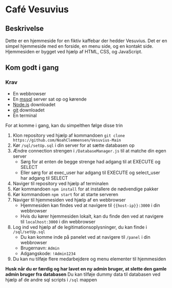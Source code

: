 # Café Vesuvius
## Beskrivelse
Dette er en hjemmeside for en fiktiv kaffebar der hedder Vesuvius. Det er en simpel hjemmeside med en forside, en menu side, og en kontakt side. Hjemmesiden er bygget ved hjælp af HTML, CSS, og JavaScript.

## Kom godt i gang
### Krav
* En webbrowser
* En [mssql](https://www.microsoft.com/en-us/sql-server/sql-server-downloads) server sat op og kørende
* [Node.js](https://nodejs.org/en/download) downloadet
* [git](https://git-scm.com/downloads) downloadet
* En terminal

For at komme i gang, kan du simpelthen følge disse trin
1. Klon repository ved hjælp af kommandoen `git clone https://github.com/NoahClemmensen/Vesuvius-Main`
2. Kør `/sql/setUp.sql` i din server for at sætte databasen op
3. Ændre connection strengen i `/DatabaseManager.js` til at matche din egen server
   * Sørg for at enten de begge strenge had adgang til at EXECUTE og SELECT
   * Eller sørg for at exec_user har adgang til EXECUTE og select_user har adgang til SELECT
4. Naviger til repository ved hjælp af terminalen
5. Kør kommandoen `npm install` for at installere de nødvendige pakker
6. Kør kommandoen `npm start` for at starte serveren
7. Naviger til hjemmesiden ved hjælp af en webbrowser
   * Hjemmesiden kan findes ved at navigere til `{{host-ip}}:3000` i din webbrowser
   * Hvis du kører hjemmesiden lokalt, kan du finde den ved at navigere til `localhost:3000` i din webbrowser
8. Log ind ved hjælp af de legitimationsoplysninger, du kan finde i `/sql/setUp.sql`
   * Du kan komme inde på panelet ved at navigere til `/panel` i din webbrowser
   * Brugernavn: `Admin`
   * Adgangskode: `!Admin1234`
9. Du kan nu tilføje flere medarbejdere og menu elementer til hjemmesiden

**Husk når du er færdig og har lavet en ny admin bruger, at slette den gamle admin bruger fra databasen**
Du kan tilføje dummy data til databasen ved hjælp af de andre sql scripts i `/sql` mappen
